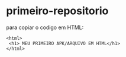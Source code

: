 # primeiro-repositorio

para copiar o codigo em HTML:
```
<html>
 <h1> MEU PRIMEIRO APK/ARQUIVO EM HTML</h1>
</html>
```
